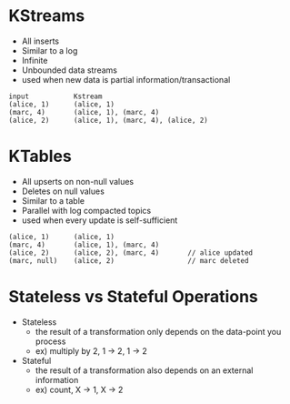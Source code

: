 # KStreams
- All inserts
- Similar to a log
- Infinite
- Unbounded data streams
- used when new data is partial information/transactional

```
input           Kstream
(alice, 1)      (alice, 1)
(marc, 4)       (alice, 1), (marc, 4)
(alice, 2)      (alice, 1), (marc, 4), (alice, 2)
```

# KTables
- All upserts on non-null values
- Deletes on null values
- Similar to a table
- Parallel with log compacted topics
- used when every update is self-sufficient
```
(alice, 1)      (alice, 1)
(marc, 4)       (alice, 1), (marc, 4)
(alice, 2)      (alice, 2), (marc, 4)       // alice updated
(marc, null)    (alice, 2)                  // marc deleted
```

# Stateless vs Stateful Operations
- Stateless
    - the result of a transformation only depends on the data-point you process
    - ex) multiply by 2, 1 -> 2, 1 -> 2
- Stateful
    - the result of a transformation also depends on an external information
    - ex) count, X -> 1, X -> 2

